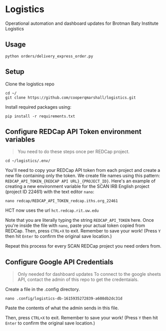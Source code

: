 # Logistics
Operational automation and dashboard updates for Brotman Baty Institute Logistics

## Usage
```
python orders/delivery_express_order.py
```

## Setup
Clone the logistics repo
```
cd ~/
git clone https://github.com/cooperqmarshall/logistics.git
```

Install required packages using:
```
pip install -r requirements.txt
```

## Configure REDCap API Token environment variables
> You need to do these steps once per REDCap project.

```
cd ~/logistics/.env/
```

You'll need to copy your REDCap API token from each project and create a new file containing only the token.
We create file names using this pattern: `REDCAP_API_TOKEN_{REDCAP API URL}_{PROJECT_ID}`.
Here's an example of creating a new environment variable for the SCAN IRB English project (project ID 22461) with the text editor `nano`:
```
nano redcap/REDCAP_API_TOKEN_redcap.iths.org_22461
```
HCT now uses the url `hct.redcap.rit.uw.edu`

Note that you are literally typing the string `REDCAP_API_TOKEN` here.
Once you're inside the file with `nano`, paste your actual token copied from REDCap.
Then, press `CTRL+X` to exit.
Remember to save your work!
(Press `Y` then hit `Enter` to confirm the original save location.)

Repeat this process for every SCAN REDCap project you need orders from.

## Configure Google API Credentials
> Only needed for dashboard updates
To connect to the google sheets API, contact the admin of this repo to get the credentaials.

Create a file in the .config directory.
```
nano .config/logistics-db-1615935272839-a608db2dc31d
```
Paste the contents of what the admin sends in this file.

Then, press `CTRL+X` to exit.
Remember to save your work!
(Press `Y` then hit `Enter` to confirm the original save location.)
